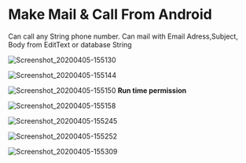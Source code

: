 # Make Mail & Call From Android
 Can call any String phone number. Can mail with Email Adress,Subject, Body from EditText or database String



![Screenshot_20200405-155130](https://user-images.githubusercontent.com/40088619/78472017-719a0200-7757-11ea-82d6-9817cdba45c5.png)

![Screenshot_20200405-155144](https://user-images.githubusercontent.com/40088619/78472011-6cd54e00-7757-11ea-9478-24a546a4f717.png)


![Screenshot_20200405-155150](https://user-images.githubusercontent.com/40088619/78472019-72cb2f00-7757-11ea-9dcb-767c8964e5a4.png)
**Run time permission**

![Screenshot_20200405-155158](https://user-images.githubusercontent.com/40088619/78472009-68109a00-7757-11ea-89e7-baf5114813a7.png)


![Screenshot_20200405-155245](https://user-images.githubusercontent.com/40088619/78472018-72329880-7757-11ea-91fc-22f812b03b2a.png)

![Screenshot_20200405-155252](https://user-images.githubusercontent.com/40088619/78472013-6e9f1180-7757-11ea-9cde-7f2f524d65d3.png)

![Screenshot_20200405-155309](https://user-images.githubusercontent.com/40088619/78472005-6646d680-7757-11ea-8b56-c719bc46f280.png)
